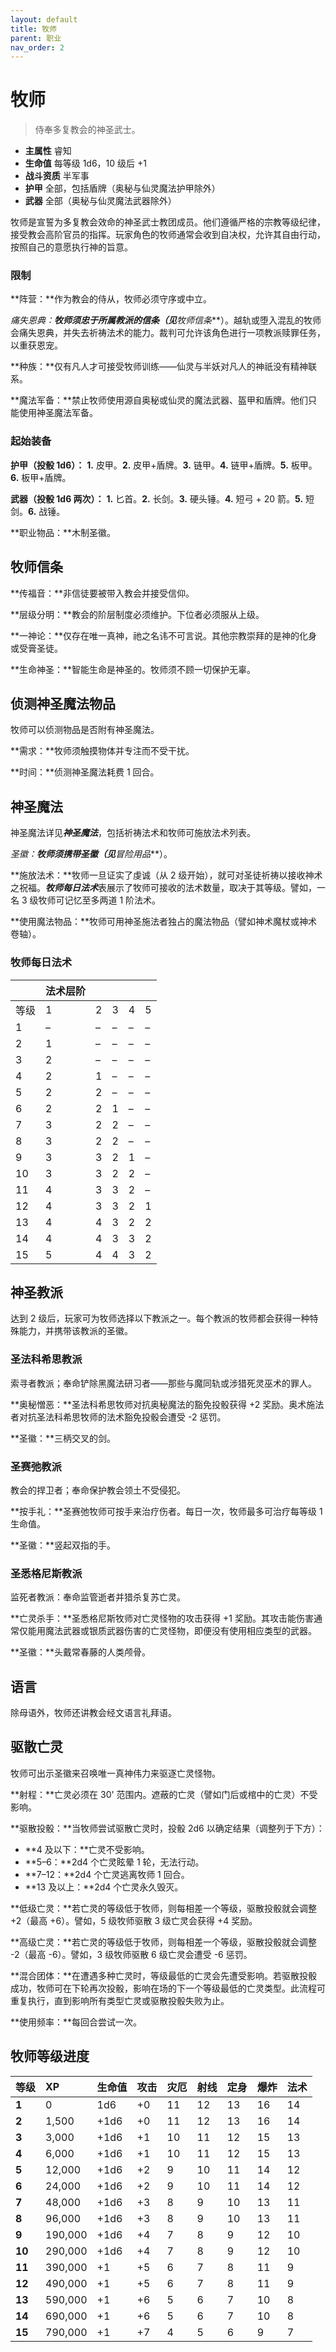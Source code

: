 ```yaml
---
layout: default
title: 牧师
parent: 职业
nav_order: 2
---
```


# 牧师

> 侍奉多复教会的神圣武士。

- **主属性**	睿知
- **生命值**	每等级 1d6，10 级后 +1
- **战斗资质**	半军事
- **护甲**	全部，包括盾牌（奥秘与仙灵魔法护甲除外）
- **武器**	全部（奥秘与仙灵魔法武器除外）

牧师是宣誓为多复教会效命的神圣武士教团成员。他们遵循严格的宗教等级纪律，接受教会高阶官员的指挥。玩家角色的牧师通常会收到自决权，允许其自由行动，按照自己的意愿执行神的旨意。

### 限制

**阵营：**作为教会的侍从，牧师必须守序或中立。

**痛失恩典：**牧师须忠于所属教派的信条（见***牧师信条***）。越轨或堕入混乱的牧师会痛失恩典，并失去祈祷法术的能力。裁判可允许该角色进行一项教派赎罪任务，以重获恩宠。

**种族：**仅有凡人才可接受牧师训练——仙灵与半妖对凡人的神祇没有精神联系。

**魔法军备：**禁止牧师使用源自奥秘或仙灵的魔法武器、盔甲和盾牌。他们只能使用神圣魔法军备。

### 起始装备

**护甲（投骰 1d6）：** **1.** 皮甲。**2.** 皮甲+盾牌。**3.** 链甲。**4.** 链甲+盾牌。**5.** 板甲。**6.** 板甲+盾牌。

**武器（投骰 1d6 两次）：** **1.** 匕首。**2.** 长剑。**3.** 硬头锤。**4.** 短弓 + 20 箭。**5.** 短剑。**6.** 战锤。

**职业物品：**木制圣徽。

## 牧师信条

**传福音：**非信徒要被带入教会并接受信仰。

**层级分明：**教会的阶层制度必须维护。下位者必须服从上级。

**一神论：**仅存在唯一真神，祂之名讳不可言说。其他宗教崇拜的是神的化身或受膏圣徒。

**生命神圣：**智能生命是神圣的。牧师须不顾一切保护无辜。

## 侦测神圣魔法物品

牧师可以侦测物品是否附有神圣魔法。

**需求：**牧师须触摸物体并专注而不受干扰。

**时间：**侦测神圣魔法耗费 1 回合。

## 神圣魔法

神圣魔法详见***神圣魔法***，包括祈祷法术和牧师可施放法术列表。

**圣徽：**牧师须携带圣徽（见***冒险用品***）。

**施放法术：**牧师一旦证实了虔诚（从 2 级开始），就可对圣徒祈祷以接收神术之祝福。***牧师每日法术***表展示了牧师可接收的法术数量，取决于其等级。譬如，一名 3 级牧师可记忆至多两道 1 阶法术。

**使用魔法物品：**牧师可用神圣施法者独占的魔法物品（譬如神术魔杖或神术卷轴）。

### 牧师每日法术

|       | 法术层阶 |      |      |      |      |
| :---- | :--------- | :--- | :--- | :--- | :--- |
| 等级 | 1 | 2 | 3 | 4 | 5 |
| 1 | – | – | – | – | – |
| 2 | 1 | – | – | – | – |
| 3 | 2 | – | – | – | – |
| 4 | 2 | 1 | – | – | – |
| 5 | 2 | 2 | – | – | – |
| 6 | 2 | 2 | 1 | – | – |
| 7 | 3 | 2 | 2 | – | – |
| 8 | 3 | 2 | 2 | – | – |
| 9 | 3 | 3 | 2 | 1 | – |
| 10 | 3 | 3 | 2 | 2 | – |
| 11 | 4 | 3 | 3 | 2 | – |
| 12 | 4 | 3 | 3 | 2 | 1 |
| 13 | 4 | 4 | 3 | 2 | 2 |
| 14 | 4 | 4 | 3 | 3 | 2 |
| 15 | 5 | 4 | 4 | 3 | 2 |

## 神圣教派

达到 2 级后，玩家可为牧师选择以下教派之一。每个教派的牧师都会获得一种特殊能力，并携带该教派的圣徽。

### 圣法科希思教派

索寻者教派；奉命铲除黑魔法研习者——那些与魔同轨或涉猎死灵巫术的罪人。

**奥秘憎恶：**圣法科希思牧师对抗奥秘魔法的豁免投骰获得 +2 奖励。奥术施法者对抗圣法科希思牧师的法术豁免投骰会遭受 -2 惩罚。

**圣徽：**三柄交叉的剑。

### 圣赛弛教派

教会的捍卫者；奉命保护教会领土不受侵犯。

**按手礼：**圣赛弛牧师可按手来治疗伤者。每日一次，牧师最多可治疗每等级 1 生命值。

**圣徽：**竖起双指的手。

### 圣悉格尼斯教派

监死者教派：奉命监管逝者并猎杀复苏亡灵。

**亡灵杀手：**圣悉格尼斯牧师对亡灵怪物的攻击获得 +1 奖励。其攻击能伤害通常仅能用魔法武器或银质武器伤害的亡灵怪物，即便没有使用相应类型的武器。

**圣徽：**头戴常春藤的人类颅骨。

## 语言

除母语外，牧师还讲教会经文语言礼拜语。

## 驱散亡灵

牧师可出示圣徽来召唤唯一真神伟力来驱逐亡灵怪物。

**射程：**亡灵必须在 30' 范围内。遮蔽的亡灵（譬如门后或棺中的亡灵）不受影响。

**驱散投骰：**当牧师尝试驱散亡灵时，投骰 2d6 以确定结果（调整列于下方）：

- **4 及以下：**亡灵不受影响。
- **5–6：**2d4 个亡灵眩晕 1 轮，无法行动。
- **7–12：**2d4 个亡灵逃离牧师 1 回合。
- **13 及以上：**2d4 个亡灵永久毁灭。

**低级亡灵：**若亡灵的等级低于牧师，则每相差一个等级，驱散投骰就会调整 +2（最高 +6）。譬如，5 级牧师驱散 3 级亡灵会获得 +4 奖励。

**高级亡灵：**若亡灵的等级低于牧师，则每相差一个等级，驱散投骰就会调整 -2（最高 -6）。譬如，3 级牧师驱散 6 级亡灵会遭受 -6 惩罚。

**混合团体：**在遭遇多种亡灵时，等级最低的亡灵会先遭受影响。若驱散投骰成功，牧师可在下轮再次投骰，影响在场的下一个等级最低的亡灵类型。此流程可重复执行，直到影响所有类型亡灵或驱散投骰失败为止。

**使用频率：**每回合尝试一次。

## 牧师等级进度

| 等级 | XP | 生命值 | 攻击 | 灾厄 | 射线 | 定身 | 爆炸 | 法术 |
| :----- | :------ | :--------- | :----- | :--- | :--- | :--- | :---- | :---- |
| **1** | 0 | 1d6 | +0 | 11 | 12 | 13 | 16 | 14 |
| **2** | 1,500 | +1d6 | +0 | 11 | 12 | 13 | 16 | 14 |
| **3** | 3,000 | +1d6 | +1 | 10 | 11 | 12 | 15 | 13 |
| **4** | 6,000 | +1d6 | +1 | 10 | 11 | 12 | 15 | 13 |
| **5** | 12,000 | +1d6 | +2 | 9 | 10 | 11 | 14 | 12 |
| **6** | 24,000 | +1d6 | +2 | 9 | 10 | 11 | 14 | 12 |
| **7** | 48,000 | +1d6 | +3 | 8 | 9 | 10 | 13 | 11 |
| **8** | 96,000 | +1d6 | +3 | 8 | 9 | 10 | 13 | 11 |
| **9** | 190,000 | +1d6 | +4 | 7 | 8 | 9 | 12 | 10 |
| **10** | 290,000 | +1d6 | +4 | 7 | 8 | 9 | 12 | 10 |
| **11** | 390,000 | +1 | +5 | 6 | 7 | 8 | 11 | 9 |
| **12** | 490,000 | +1 | +5 | 6 | 7 | 8 | 11 | 9 |
| **13** | 590,000 | +1 | +6 | 5 | 6 | 7 | 10 | 8 |
| **14** | 690,000 | +1 | +6 | 5 | 6 | 7 | 10 | 8 |
| **15** | 790,000 | +1 | +7 | 4 | 5 | 6 | 9 | 7 |
